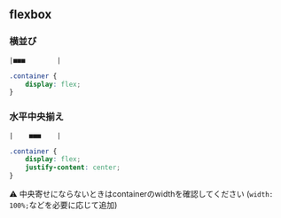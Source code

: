flexbox
-------

### 横並び

```
|■■■        |
```

```css
.container {
    display: flex;
}
```

### 水平中央揃え

```
|    ■■■    |
```

```css
.container {
    display: flex;
    justify-content: center;
}
```

⚠️ 中央寄せにならないときはcontainerのwidthを確認してください (`width: 100%;`などを必要に応じて追加)